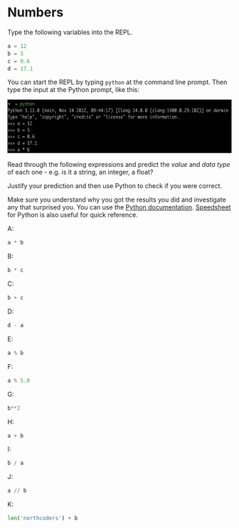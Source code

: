 # Numbers

Type the following variables into the REPL.

```python
a = 12
b = 5
c = 0.6
d = 17.1
```

You can start the REPL by typing `python` at the command line prompt. Then type the input at the Python prompt, like this:

<img src="repl.png" alt="" width=609 height=120 title="Python REPL"></img>

Read through the following expressions and predict the _value_ and _data type_ of each one - e.g. is it a string, an integer, a float?

Justify your prediction and then use Python to check if you were correct.

Make sure you understand why you got the results you did and investigate any that surprised you. You can use the [Python documentation](https://docs.python.org/3/).
[Speedsheet](https://speedsheet.io/s/python) for Python is also useful for quick reference.

A: 
```python
a * b
```


B: 
```python
b * c
```


C: 
```python
b + c
```


D: 
```python
d - a
```


E: 
```python
a % b
```


F: 
```python
a % 5.0
```


G: 
```python
b**2
```


H: 
```python
a + b
```


I: 
```python
b / a
```


J: 
```python
a // b
```


K:
```python
len('northcoders') + b
```

